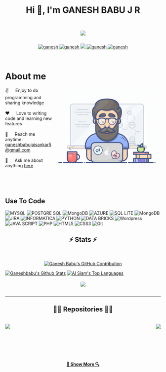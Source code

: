 <h1 align="center">Hi 👋, I'm GANESH BABU J R</h1>

<h1 align="center">
  <a href="https://git.io/typing-svg">
    <img src="https://readme-typing-svg.herokuapp.com/?lines=PL/SQL+Developer+Data+Engineer&center=true&size=30">
  </a>
</h1>




<p align="center">
 <a href="#" target="blank">
  <img src="https://img.shields.io/badge/Website-DC143C?style=for-the-badge&logo=medium&logoColor=white" alt="ganesh" />
 </a>
 <a href="https://linkedin.com/in/" target="_blank">
  <img src="https://img.shields.io/badge/LinkedIn-0077B5?style=for-the-badge&logo=linkedin&logoColor=white" alt="ganesh"/>
 </a>
 <a href="https://twitter.com/ganesh" target="blank">
  <img src="https://img.shields.io/badge/Twitter-1DA1F2?style=for-the-badge&logo=twitter&logoColor=white" />
 </a>
 <a href="https://instagram.com/" target="blank">
  <img src="https://img.shields.io/badge/Instagram-fe4164?style=for-the-badge&logo=instagram&logoColor=white" alt="ganesh" />
 </a> 
 <a href="https://facebook.com/" target="blank">
  <img src="https://img.shields.io/badge/Facebook-20BEFF?&style=for-the-badge&logo=facebook&logoColor=white" alt="ganesh"  />
  </a> 
</p>
<br />

<!-- About Section -->
 # About me
 
<p>
 <img align="right" width="350" src="images/programmer.gif" alt="Coding gif" />
  
 ✌️ &emsp; Enjoy to do programming and sharing knowledge <br/><br/>
 ❤️ &emsp; Love to writing code and learning new features<br/><br/>
 📧 &emsp; Reach me anytime: ganeshbabujaisankar5@gmail.com<br/><br/>
 💬 &emsp; Ask me about anything [here](https://github.com/ganeshbabujr/)

</p>

<br/>
<br/>
<br/>

## Use To Code

![MYSQL](https://img.shields.io/badge/MySQL-4479A1.svg?style=for-the-badge&logo=MySQL&logoColor=white)
![POSTGRE SQL](https://img.shields.io/badge/PostgreSQL-4169E1.svg?style=for-the-badge&logo=PostgreSQL&logoColor=white)
![MongoDB](https://img.shields.io/badge/MongoDB-4EA94B?style=for-the-badge&logo=mongodb&logoColor=white)
![AZURE](https://img.shields.io/badge/Amazon%20Web%20Services-232F3E.svg?style=for-the-badge&logo=Amazon-Web-Services&logoColor=white)
![SQL LITE](https://img.shields.io/badge/SQLite-003B57.svg?style=for-the-badge&logo=SQLite&logoColor=white)
![MongoDB](https://img.shields.io/badge/MariaDB-003545.svg?style=for-the-badge&logo=MariaDB&logoColor=white)
![JIRA](https://img.shields.io/badge/Jira%20Software-0052CC.svg?style=for-the-badge&logo=Jira-Software&logoColor=white)
![INFORMATICA](https://img.shields.io/badge/Informatica-FF4D00.svg?style=for-the-badge&logo=Informatica&logoColor=white)
![PYTHON](https://img.shields.io/badge/Python-3776AB.svg?style=for-the-badge&logo=Python&logoColor=white)
![DATA BRICKS](https://img.shields.io/badge/Databricks-FF3621.svg?style=for-the-badge&logo=Databricks&logoColor=white)
![Wordpress](https://img.shields.io/badge/WordPress-21759B.svg?style=for-the-badge&logo=WordPress&logoColor=white)
![JAVA SCRIPT](https://img.shields.io/badge/JavaScript-F7DF1E.svg?style=for-the-badge&logo=JavaScript&logoColor=black)
![PHP](https://img.shields.io/badge/PHP-777BB4.svg?style=for-the-badge&logo=PHP&logoColor=white)
![HTML5](https://img.shields.io/badge/HTML5-E34F26.svg?style=for-the-badge&logo=HTML5&logoColor=white)
![CSS3](https://img.shields.io/badge/CSS3-1572B6?style=for-the-badge&logo=css3&logoColor=white)
![Git](https://img.shields.io/badge/Git-F05032?style=for-the-badge&logo=git&logoColor=white)



<h2 align="center">⚡ Stats ⚡</h2>
<br>


<p align="center">
  <a href="https://github.com/ganeshbabujr">
    <img src="https://github-profile-summary-cards.vercel.app/api/cards/profile-details?username=ganeshbabujr&theme=radical" alt="Ganesh Babu's GitHub Contribution"/>
  </a>
</p>

<a> 
    <a href="https://github.com/ganeshbabujr"><img alt="Ganeshbabu's Github Stats" src="https://denvercoder1-github-readme-stats.vercel.app/api?username=ganeshbabujr&show_icons=true&count_private=true&theme=react&border_color=7F3FBF&bg_color=0D1117&title_color=F85D7F&icon_color=F8D866" height="192px" width="49.5%"/></a>
  <a href="https://github.com/ganesh"><img alt="Al Siam's Top Languages" src="https://denvercoder1-github-readme-stats.vercel.app/api/top-langs/?username=ganeshbabujr&langs_count=8&layout=compact&theme=react&border_color=7F3FBF&bg_color=0D1117&title_color=F85D7F&icon_color=F8D866" height="192px" width="49.5%"/></a>
  <br/>
</a>

  <br>
  <div align=center>
    <a href="https://github.com/ganeshbabujr/github-readme-stats">
      <img height=200 align="center" src="https://github-readme-stats.vercel.app/api/top-langs/?username=ganeshbabujr&hide=c%23,powershell,Mathematica,Ruby,Objective-C,Objective-C%2b%2b,Cuda&title_color=61dafb&text_color=ffffff&icon_color=61dafb&bg_color=20232a&langs_count=8&layout=compact&border_color=61dafb&hide_border=true&size_weight=0.5&count_weight=0.5" />
    </a>
  </div>
  <br>

 </p>

<hr>

<h2 align="center">👨‍💻 Repositories 👨‍💻</h2>
<br>
<div width="100%" align="center">
  <a align="left" href="https://github.com/ganeshbabujr/Breathing-Application" title="Breathing Application"><img align="left" height="115" src="https://github-readme-stats.vercel.app/api/pin/?username=ganeshbabujr&repo=Breathing-Application&theme=react&border_color=61dafb&border_radius=10"></a>
  <a align="right" href="https://github.com/ganeshbabujr/ganeshbabujr" title="Ganesh"><img align="right" height="115" src="https://github-readme-stats.vercel.app/api/pin/?username=ganeshbabujr&repo=ganeshbabujr&theme=react&border_color=61dafb&border_radius=10"></a>
</div>
<br/><br/><br/><br/><br/><br/>

<!--
<div width="100%" align="center">
  <a align="left" href="https://github.com/zumrudu-anka/Turkce-Heceleme-CPP" title="Turkce-Heceleme-CPP"><img align="left" height="115" src="https://github-readme-stats.vercel.app/api/pin/?username=zumrudu-anka&repo=Turkce-Heceleme-CPP&theme=react&border_color=61dafb&border_radius=10"></a>
  <a align="right" href="https://github.com/zumrudu-anka/CopyMoveForgeryDetectionWithDCT" title="Copy&Move Forgery Detection With DCT"><img align="right" height="115" src="https://github-readme-stats.vercel.app/api/pin/?username=zumrudu-anka&repo=CopyMoveForgeryDetectionWithDCT&theme=react&border_color=61dafb&border_radius=10"></a>
</div>
<br/><br/><br/><br/><br/><br/>
<div width="100%" align="center">
  <a align="left" href="https://github.com/zumrudu-anka/cpp-openmp-needleman-wunsch" title="Needleman Wunsch Algorithm With OpenMP"><img align="left" height="115" src="https://github-readme-stats.vercel.app/api/pin/?username=zumrudu-anka&repo=cpp-openmp-needleman-wunsch&theme=react&border_color=61dafb&border_radius=10"></a>
  <a align="right" href="https://github.com/zumrudu-anka/javascript-minesweeper" title="Minesweeper"><img align="right" height="115" src="https://github-readme-stats.vercel.app/api/pin/?username=zumrudu-anka&repo=javascript-minesweeper&theme=react&border_color=61dafb&border_radius=10"></a>
</div>
<br/><br/><br/><br/><br/><br/>
-->

<h4 align="center">
  <a href="https://github.com/ganeshbabujr?tab=repositories" title="Show Repositories">🔎 Show More 🔍</a>
</h4>


